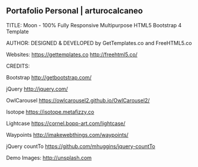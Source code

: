 ## Portafolio Personal | arturocalcaneo

<!--
**arturocalcaneo/arturocalcaneo** is a ✨ _special_ ✨ repository because its `README.md` (this file) appears on your GitHub profile.

Here are some ideas to get you started:

- 🔭 I’m currently working on ...
- 🌱 I’m currently learning ...
- 👯 I’m looking to collaborate on ...
- 🤔 I’m looking for help with ...
- 💬 Ask me about ...
- 📫 How to reach me: ...
- 😄 Pronouns: ...
- ⚡ Fun fact: ...
-->


TITLE: 
Moon - 100% Fully Responsive Multipurpose HTML5 Bootstrap 4 Template

AUTHOR:
DESIGNED & DEVELOPED by GetTemplates.co and FreeHTML5.co

Websites: https://gettemplates.co http://freehtml5.co/


CREDITS:

Bootstrap
http://getbootstrap.com/

jQuery
http://jquery.com/

OwlCarousel
https://owlcarousel2.github.io/OwlCarousel2/

Isotope
https://isotope.metafizzy.co

Lightcase
https://cornel.bopp-art.com/lightcase/

Waypoints
http://imakewebthings.com/waypoints/

jQuery countTo
https://github.com/mhuggins/jquery-countTo

Demo Images:
http://unsplash.com